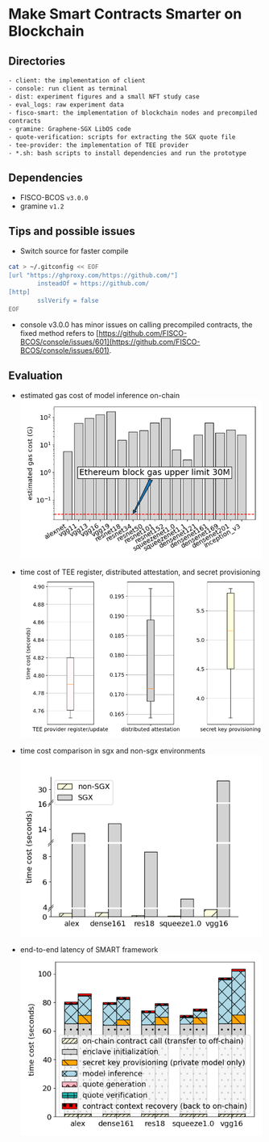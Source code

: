 # Make Smart Contracts Smarter on Blockchain

## Directories

```
- client: the implementation of client
- console: run client as terminal
- dist: experiment figures and a small NFT study case
- eval_logs: raw experiment data
- fisco-smart: the implementation of blockchain nodes and precompiled contracts
- gramine: Graphene-SGX LibOS code
- quote-verification: scripts for extracting the SGX quote file
- tee-provider: the implementation of TEE provider
- *.sh: bash scripts to install dependencies and run the prototype
```

## Dependencies

- FISCO-BCOS `v3.0.0`
- gramine `v1.2`

## Tips and possible issues

- Switch source for faster compile

```bash
cat > ~/.gitconfig << EOF
[url "https://ghproxy.com/https://github.com/"]
        insteadOf = https://github.com/
[http]
        sslVerify = false
EOF
```

- console v3.0.0 has minor issues on calling precompiled contracts, the fixed method refers to [https://github.com/FISCO-BCOS/console/issues/601](https://github.com/FISCO-BCOS/console/issues/601).

## Evaluation

- estimated gas cost of model inference on-chain
![](dist/figures/evm-gas-cost.png)

- time cost of TEE register, distributed attestation, and secret provisioning
![](dist/figures/das-and-secretprov.png)

- time cost comparison in sgx and non-sgx environments
![](dist/figures/sgx-inference-comp.png)

- end-to-end latency of SMART framework
![](dist/figures/e2e-latency-multi.png)